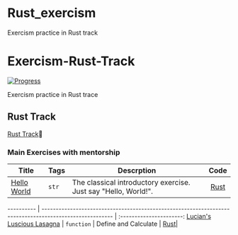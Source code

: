 # Rust_exercism
Exercism practice in Rust track


# Exercism-Rust-Track

[![Progress](https://img.shields.io/badge/Progress-0%25-brightgreen)](https://exercism.org/profiles/JT2-92)

Exercism practice in Rust trace

## Rust Track

[Rust Track](https://exercism.org/tracks/rust)🦀

### Main Exercises with mentorship

Title                                                                                                                 | Tags                                          | Descrption                                                                                              |           Code
--------------------------------------------------------------------------------------------------------------------- | --------------------------------------------- | ------------------------------------------------------------------------------------------------------- | :----------------------:
[Hello World](https://exercism.org/tracks/rust/exercises/hello-world) | `str`                 | The classical introductory exercise. Just say "Hello, World!".  | [Rust](./hello-world)|

---------- | ------------------------------------------------------------------------------------------------------- | :----------------------:
[Lucian's Luscious Lasagna](https://exercism.org/tracks/rust/exercises/lucians-luscious-lasagna) | `function`                 | Define and Calculate   | [Rust](./lucians-luscious-lasagna)|
